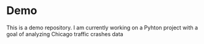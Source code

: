 # Demo
This is a demo repository. I am currently working on a Pyhton project with a goal of analyzing Chicago traffic crashes data
